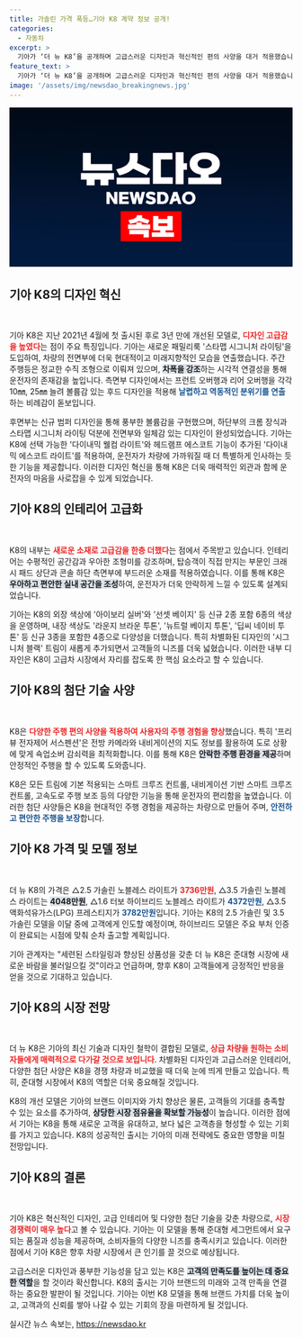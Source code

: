 ```yaml
---
title: 가솔린 가격 폭등…기아 K8 계약 정보 공개!
categories:
  - 자동차
excerpt: >
  기아가 ‘더 뉴 K8’을 공개하며 고급스러운 디자인과 혁신적인 편의 사양을 대거 적용했습니다. 신규 색상과 주행 편의 기능으로 차별화된 매력을 발산하는 K8, 가격은 3736만원부터! 클릭해 더 알아보세요!
feature_text: >
  기아가 ‘더 뉴 K8’을 공개하며 고급스러운 디자인과 혁신적인 편의 사양을 대거 적용했습니다. 신규 색상과 주행 편의 기능으로 차별화된 매력을 발산하는 K8, 가격은 3736만원부터! 클릭해 더 알아보세요!
image: '/assets/img/newsdao_breakingnews.jpg'
---
```


<p><img src="/assets/img/newsdao_breakingnews.jpg" alt="cryptoinkorea 속보" /></p>

<h2 data-ke-size="size26">기아 K8의 디자인 혁신</h2>

<p data-ke-size="size16">&nbsp;</p>

<p>기아 K8은 지난 2021년 4월에 첫 출시된 후로 3년 만에 개선된 모델로, <b><span style="color: #ee2323;">디자인 고급감을 높였다</span></b>는 점이 주요 특징입니다. 기아는 새로운 패밀리룩 '스타맵 시그니처 라이팅'을 도입하여, 차량의 전면부에 더욱 현대적이고 미래지향적인 모습을 연출했습니다. 주간 주행등은 정교한 수직 조형으로 이뤄져 있으며, <b><span style="background-color: #21538527;">차폭을 강조</span></b>하는 시각적 연결성을 통해 운전자의 존재감을 높입니다. 측면부 디자인에서는 프런트 오버행과 리어 오버행을 각각 10㎜, 25㎜ 늘려 볼륨감 있는 후드 디자인을 적용해 <b><span style="color: #1a5490;">날렵하고 역동적인 분위기를 연출</span></b>하는 비례감이 돋보입니다.</p>

<p>후면부는 신규 범퍼 디자인을 통해 풍부한 볼륨감을 구현했으며, 하단부의 크롬 장식과 스타맵 시그니처 라이팅 덕분에 전면부와 일체감 있는 디자인이 완성되었습니다. 기아는 K8에 선택 가능한 '다이내믹 웰컴 라이트'와 헤드램프 에스코트 기능이 추가된 '다이내믹 에스코트 라이트'를 적용하여, 운전자가 차량에 가까워질 때 더 특별하게 인사하는 듯한 기능을 제공합니다. 이러한 디자인 혁신을 통해 K8은 더욱 매력적인 외관과 함께 운전자의 마음을 사로잡을 수 있게 되었습니다.</p>

<h2 data-ke-size="size26">기아 K8의 인테리어 고급화</h2>

<p data-ke-size="size16">&nbsp;</p>

<p>K8의 내부는 <b><span style="color: #ee2323;">새로운 소재로 고급감을 한층 더했다</span></b>는 점에서 주목받고 있습니다. 인테리어는 수평적인 공간감과 우아한 조형미를 강조하며, 탑승객이 직접 만지는 부문인 크래시 패드 상단과 콘솔 하단 측면부에 부드러운 소재를 적용하였습니다. 이를 통해 K8은 <b><span style="background-color: #21538527;">우아하고 편안한 실내 공간을 조성</span></b>하여, 운전자가 더욱 안락하게 느낄 수 있도록 설계되었습니다.</p>

<p>기아는 K8의 외장 색상에 '아이보리 실버'와 '선셋 베이지' 등 신규 2종 포함 6종의 색상을 운영하며, 내장 색상도 '라운지 브라운 투톤', '뉴트럴 베이지 투톤', '딥씨 네이비 투톤' 등 신규 3종을 포함한 4종으로 다양성을 더했습니다. 특히 차별화된 디자인의 '시그니처 블랙' 트림이 새롭게 추가되면서 고객들의 니즈를 더욱 넓혔습니다. 이러한 내부 디자인은 K8이 고급차 시장에서 자리를 잡도록 한 핵심 요소라고 할 수 있습니다.</p>

<h2 data-ke-size="size26">기아 K8의 첨단 기술 사양</h2>

<p data-ke-size="size16">&nbsp;</p>

<p>K8은 <b><span style="color: #ee2323;">다양한 주행 편의 사양을 적용하여 사용자의 주행 경험을 향상</span></b>했습니다. 특히 '프리뷰 전자제어 서스펜션'은 전방 카메라와 내비게이션의 지도 정보를 활용하여 도로 상황에 맞게 쇽업소버 감쇠력을 최적화합니다. 이를 통해 K8은 <b><span style="background-color: #21538527;">안락한 주행 환경을 제공</span></b>하며 안정적인 주행을 할 수 있도록 도와줍니다.</p>

<p>K8은 모든 트림에 기본 적용되는 스마트 크루즈 컨트롤, 내비게이션 기반 스마트 크루즈 컨트롤, 고속도로 주행 보조 등의 다양한 기능을 통해 운전자의 편리함을 높였습니다. 이러한 첨단 사양들은 K8을 현대적인 주행 경험을 제공하는 차량으로 만들어 주며, <b><span style="color: #1a5490;">안전하고 편안한 주행을 보장</span></b>합니다.</p>

<h2 data-ke-size="size26">기아 K8 가격 및 모델 정보</h2>

<p data-ke-size="size16">&nbsp;</p>

<p>더 뉴 K8의 가격은 △2.5 가솔린 노블레스 라이트가 <b><span style="color: #ee2323;">3736만원</span></b>, △3.5 가솔린 노블레스 라이트는 <b><span style="background-color: #21538527;">4048만원</span></b>, △1.6 터보 하이브리드 노블레스 라이트가 <b><span style="color: #1a5490;">4372만원</span></b>, △3.5 액화석유가스(LPG) 프레스티지가 <b><span style="color: #1a5490;">3782만원</span></b>입니다. 기아는 K8의 2.5 가솔린 및 3.5 가솔린 모델을 이달 중에 고객에게 인도할 예정이며, 하이브리드 모델은 주요 부처 인증이 완료되는 시점에 맞춰 순차 출고할 계획입니다.</p>

<p>기아 관계자는 "세련된 스타일링과 향상된 상품성을 갖춘 더 뉴 K8은 준대형 시장에 새로운 바람을 불러일으킬 것"이라고 언급하며, 향후 K8이 고객들에게 긍정적인 반응을 얻을 것으로 기대하고 있습니다.</p>

<h2 data-ke-size="size26">기아 K8의 시장 전망</h2>

<p data-ke-size="size16">&nbsp;</p>

<p>더 뉴 K8은 기아의 최신 기술과 디자인 철학이 결합된 모델로, <b><span style="color: #ee2323;">상급 차량을 원하는 소비자들에게 매력적으로 다가갈 것으로 보입니다</span></b>. 차별화된 디자인과 고급스러운 인테리어, 다양한 첨단 사양은 K8을 경쟁 차량과 비교했을 때 더욱 눈에 띄게 만들고 있습니다. 특히, 준대형 시장에서 K8의 역할은 더욱 중요해질 것입니다.</p>

<p>K8의 개선 모델은 기아의 브랜드 이미지와 가치 향상은 물론, 고객들의 기대를 충족할 수 있는 요소를 추가하여, <b><span style="background-color: #21538527;">상당한 시장 점유율을 확보할 가능성</span></b>이 높습니다. 이러한 점에서 기아는 K8을 통해 새로운 고객을 유대하고, 보다 넓은 고객층을 형성할 수 있는 기회를 가지고 있습니다. K8의 성공적인 출시는 기아의 미래 전략에도 중요한 영향을 미칠 전망입니다.</p>

<h2 data-ke-size="size26">기아 K8의 결론</h2>

<p data-ke-size="size16">&nbsp;</p>

<p>기아 K8은 혁신적인 디자인, 고급 인테리어 및 다양한 첨단 기술을 갖춘 차량으로, <b><span style="color: #ee2323;">시장 경쟁력이 매우 높다</span></b>고 볼 수 있습니다. 기아는 이 모델을 통해 준대형 세그먼트에서 요구되는 품질과 성능을 제공하며, 소비자들의 다양한 니즈를 충족시키고 있습니다. 이러한 점에서 기아 K8은 향후 차량 시장에서 큰 인기를 끌 것으로 예상됩니다.</p>

<p>고급스러운 디자인과 풍부한 기능성을 담고 있는 K8은 <b><span style="background-color: #21538527;">고객의 만족도를 높이는 데 중요한 역할</span></b>을 할 것이라 확신합니다. K8의 출시는 기아 브랜드의 미래와 고객 만족을 연결하는 중요한 발판이 될 것입니다. 기아는 이번 K8 모델을 통해 브랜드 가치를 더욱 높이고, 고객과의 신뢰를 쌓아 나갈 수 있는 기회의 장을 마련하게 될 것입니다.</p>
실시간 뉴스 속보는, <a href="https://newsdao.kr" rel="dofollow">https://newsdao.kr</a>


